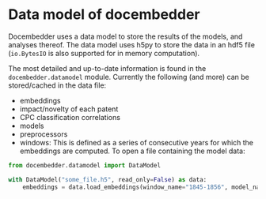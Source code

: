 # Data model of docembedder

Docembedder uses a data model to store the results of the models, and analyses thereof.
The data model uses h5py to store the data in an hdf5 file (`io.BytesIO` is also supported
for in memory computation).

The most detailed and up-to-date information is found in the `docembedder.datamodel` module.
Currently the following (and more) can be stored/cached in the data file:

- embeddings
- impact/novelty of each patent
- CPC classification correlations
- models
- preprocessors
- windows: This is defined as a series of consecutive years for which the embeddings are computed.
To open a file containing the model data:

```python
from docembedder.datamodel import DataModel

with DataModel("some_file.h5", read_only=False) as data:
	embeddings = data.load_embeddings(window_name="1845-1856", model_name="tfidf")
```
